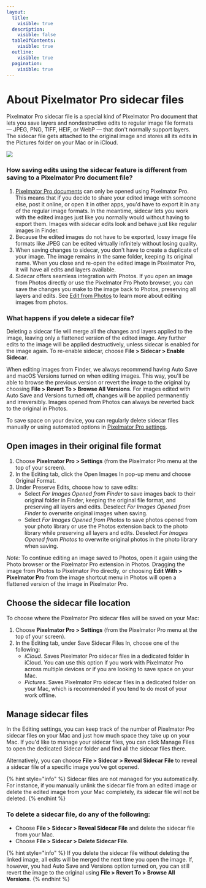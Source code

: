 ```yaml
---
layout:
  title:
    visible: true
  description:
    visible: false
  tableOfContents:
    visible: true
  outline:
    visible: true
  pagination:
    visible: true
---
```


# About Pixelmator Pro sidecar files

Pixelmator Pro sidecar file is a special kind of Pixelmator Pro document that lets you save layers and nondestructive edits to regular image file formats — JPEG, PNG, TIFF, HEIF, or WebP — that don't normally support layers. The sidecar file gets attached to the original image and stores all its edits in the Pictures folder on your Mac or in iCloud.

![](https://help.pixelmator.com/pixelmator-pro/3.5/assets/English/1677169679000.jpeg)

### How saving edits using the sidecar feature is different from saving to a Pixelmator Pro document file?

1. [Pixelmator Pro documents](about-the-pixelmator-pro-file-format.md) can only be opened using Pixelmator Pro. This means that if you decide to share your edited image with someone else, post it online, or open it in other apps, you'd have to export it in any of the regular image formats. In the meantime, sidecar lets you work with the edited images just like you normally would without having to export them. Images with sidecar edits look and behave just like regular images in Finder.
2. Because the edited images do not have to be exported, lossy image file formats like JPEG can be edited virtually infinitely without losing quality.
3. When saving changes to sidecar, you don't have to create a duplicate of your image. The image remains in the same folder, keeping its original name. When you close and re-open the edited image in Pixelmator Pro, it will have all edits and layers available.
4. Sidecar offers seamless integration with Photos. If you open an image from Photos directly or use the Pixelmator Pro Photo browser, you can save the changes you make to the image back to Photos, preserving all layers and edits. See [Edit from Photos](edit-from-photos.md) to learn more about editing images from photos.

### What happens if you delete a sidecar file?

Deleting a sidecar file will merge all the changes and layers applied to the image, leaving only a flattened version of the edited image. Any further edits to the image will be applied destructively, unless sidecar is enabled for the image again. To re-enable sidecar, choose **File > Sidecar > Enable Sidecar**.

When editing images from Finder, we always recommend having Auto Save and macOS Versions turned on when editing images. This way, you'll be able to browse the previous version or revert the image to the original by choosing **File > Revert To > Browse All Versions**. For images edited with Auto Save and Versions turned off, changes will be applied permanently and irreversibly. Images opened from Photos can always be reverted back to the original in Photos.

To save space on your device, you can regularly delete sidecar files manually or using automated options in [Pixelmator Pro settings](../pixelmator-pro-basics/pixelmator-pro-settings/).

## Open images in their original file format

1. Choose **Pixelmator Pro > Settings** (from the Pixelmator Pro menu at the top of your screen).
2. In the Editing tab, click the Open Images In pop-up menu and choose Original Format.
3. Under Preserve Edits, choose how to save edits:
   * Select _For Images Opened from Finder_ to save images back to their original folder in Finder, keeping the original file format, and preserving all layers and edits. Deselect _For Images Opened from Finder_ to overwrite original images when saving.
   * Select _For Images Opened from Photos_ to save photos opened from your photo library or use the Photos extension back to the photo library while preserving all layers and edits. Deselect _For Images Opened from Photos_ to overwrite original photos in the photo library when saving.

_Note:_ To continue editing an image saved to Photos, open it again using the Photo browser or the Pixelmator Pro extension in Photos. Dragging the image from Photos to Pixelmator Pro directly, or choosing **Edit With > Pixelmator Pro** from the image shortcut menu in Photos will open a flattened version of the image in Pixelmator Pro.

## Choose the sidecar file location

To choose where the Pixelmator Pro sidecar files will be saved on your Mac:

1. Choose **Pixelmator Pro > Settings** (from the Pixelmator Pro menu at the top of your screen).
2. In the Editing tab, under Save Sidecar Files In, choose one of the following:
   * _iCloud_. Saves Pixelmator Pro sidecar files in a dedicated folder in iCloud. You can use this option if you work with Pixelmator Pro across multiple devices or if you are looking to save space on your Mac.
   * _Pictures_. Saves Pixelmator Pro sidecar files in a dedicated folder on your Mac, which is recommended if you tend to do most of your work offline.

## Manage sidecar files

In the Editing settings, you can keep track of the number of Pixelmator Pro sidecar files on your Mac and just how much space they take up on your Mac. If you'd like to manage your sidecar files, you can click Manage Files to open the dedicated Sidecar folder and find all the sidecar files there.

Alternatively, you can choose **File > Sidecar > Reveal Sidecar File** to reveal a sidecar file of a specific image you've got opened.

{% hint style="info" %}
Sidecar files are not managed for you automatically. For instance, if you manually unlink the sidecar file from an edited image or delete the edited image from your Mac completely, its sidecar file will not be deleted.
{% endhint %}

### To delete a sidecar file, do any of the following:

* Choose **File > Sidecar > Reveal Sidecar File** and delete the sidecar file from your Mac.
* Choose **File > Sidecar > Delete Sidecar File**.

{% hint style="info" %}
If you delete the sidecar file without deleting the linked image, all edits will be merged the next time you open the image. If, however, you had Auto Save and Versions option turned on, you can still revert the image to the original using **File > Revert To > Browse All Versions**.
{% endhint %}
